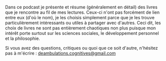 Dans ce podcast je présente et résume (généralement en détail) des livres que je rencontre au fil de mes lectures. Ceux-ci n'ont pas forcément de lien entre eux (d'où le nom), je les choisis simplement parce que je les trouve particulièrement intéressants ou utiles à partager avec d'autres.
Ceci dit, les choix de livres ne sont pas entièrement chaotiques non plus puisque mon intérêt porte surtout sur les sciences sociales, le développement personnel et la philosophie.

Si vous avez des questions, critiques ou quoi que ce soit d'autre, n'hésitez pas à m'écrire : <a href="mailto:deambulations.cognitives@gmail.com">deambulations.cognitives@gmail.com<a>
